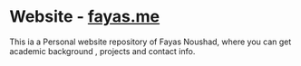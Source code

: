 # Website - [fayas.me](https://fayas.me)

This ia a Personal website repository of Fayas Noushad, where you can get academic background , projects and contact info.
